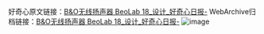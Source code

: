 好奇心原文链接：[B&O无线扬声器 BeoLab 18_设计_好奇心日报-](https://www.qdaily.com/articles/2380.html)
WebArchive归档链接：[B&O无线扬声器 BeoLab 18_设计_好奇心日报-](http://web.archive.org/web/20190623151042/https://www.qdaily.com/articles/2380.html)
![image](http://ww3.sinaimg.cn/large/007d5XDpgy1g3vc36v6w4j30u02hx7cz)